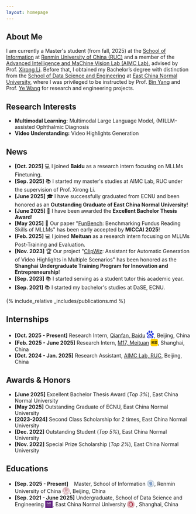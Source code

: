 ```yaml
---
layout: homepage
---
```


## About Me

I am currently a Master's student (from fall, 2025) at the [School of Information](http://info.ruc.edu.cn/) at [Renmin University of China (RUC)](https://www.ruc.edu.cn/) and a member of the [Advanced Intelligence and MaChine Vision Lab (AIMC Lab)](https://ruc-aimc-lab.github.io/aboutme/), advised by Prof. [Xirong Li](https://lixirong.net/). Before that, I obtained my Bachelor’s degree with distinction from the [School of Data Science and Engineering](https://dase.ecnu.edu.cn/) at [East China Normal University](https://www.ecnu.edu.cn/), where I was privileged to be instructed by Prof. [Bin Yang](https://binyangdk.github.io/) and Prof. [Ye Wang](https://dase.ecnu.edu.cn/37/67/c41776a538471/page.htm) for research and engineering projects.

## Research Interests

- **Multimodal Learning:** Multimodal Large Language Model, (M)LLM-assisted Ophthalmic Diagnosis
- **Video Understanding:** Video Highlights Generation

## News

- **[Oct. 2025]** 💻 I joined **Baidu** as a research intern focusing on MLLMs Finetuning.
- **[Sep. 2025]** 📚 I started my master's studies at AIMC Lab, RUC under the supervision of Prof. Xirong Li.
- **[June 2025]** 🎓 I have successfully graduated from ECNU and been honored as an **Outstanding Graduate of East China Normal University**!
- **[June 2025]** 📑 I have been awarded the **Excellent Bachelor Thesis Award**!
- **[May 2025]** 📑 Our paper "[FunBench](https://arxiv.org/abs/2503.00901): Benchmarking Fundus Reading Skills of MLLMs" has been early accepted by **MICCAI 2025**!
- **[Feb. 2025]** 💻 I joined **Meituan** as a research intern focusing on MLLMs Post-Training and Evaluation.
- **[Nov. 2023]** 🏆 Our project "[ClipWiz](https://github.com/KaihengQian/ClipWiz): Assistant for Automatic Generation of Video Highlights in Multiple Scenarios" has been honored as the **Shanghai Undergraduate Training Program for Innovation and Entrepreneurship**!
- **[Sep. 2023]** 📚 I started serving as a student tutor this academic year.
- **[Sep. 2021]** 📚 I started my bachelor's studies at DaSE, ECNU.


{% include_relative _includes/publications.md %}


## Internships

- **[Oct. 2025 - Present]** Research Intern, [Qianfan, Baidu](https://tech.meituan.com/) <img src="assets/img/Baidu_logo.svg" alt="Meituan" width="20" style="vertical-align: -4px;"/>, Beijing, China
- **[Feb. 2025 - June 2025]** Research Intern, [M17, Meituan](https://tech.meituan.com/) <img src="assets/img/Meituan_logo.svg" alt="Meituan" width="20" style="vertical-align: -4px;"/>, Shanghai, China
- **[Oct. 2024 - Jan. 2025]** Research Assistant, [AIMC Lab, RUC](https://ruc-aimc-lab.github.io/aboutme/), Beijing, China

## Awards & Honors

- **[June 2025]** Excellent Bachelor Thesis Award (*Top 3%*), East China Normal University
- **[May 2025]**  Outstanding Graduate of ECNU, East China Normal University
- **[2023-2024]** Second Class Scholarship for 2 times, East China Normal University
- **[Dec. 2022]** Outstanding Student (*Top 5%*), East China Normal University
- **[Nov. 2022]** Special Prize Scholarship (*Top 2%*), East China Normal University

## Educations

- **[Sep. 2025 - Present]**   &nbsp;&nbsp;&nbsp;Master, School of Information <img src="assets/img/Info_logo.svg" alt="Info" width="20" style="vertical-align: -4px;"/>, Renmin University of China <img src="assets/img/RUC_logo.svg" alt="RUC" width="20" style="vertical-align: -4px;"/>, Beijing, China
- **[Sep. 2021 - June 2025]** Undergraduate, School of Data Science and Engineering <img src="assets/img/DaSE_logo.svg" alt="DaSE" width="20" style="vertical-align: -5px;"/>, East China Normal University <img src="assets/img/ECNU_logo.svg" alt="ECNU" width="20" style="vertical-align: -5px;"/> , Shanghai, China

<!--
{% include_relative _includes/services.md %}
-->
